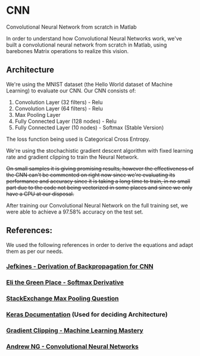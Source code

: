 # CNN
Convolutional Neural Network from scratch in Matlab

In order to understand how Convolutional Neural Networks work, we've built a convolutional neural network from scratch in Matlab,
using barebones Matrix operations to realize this vision.

## Architecture
We're using the MNIST dataset (the Hello World dataset of Machine Learning) to evaluate our CNN. Our CNN consists of:
1. Convolution Layer (32 filters) - Relu
2. Convolution Layer (64 filters) - Relu
3. Max Pooling Layer 
4. Fully Connected Layer (128 nodes) - Relu
5. Fully Connected Layer (10 nodes) - Softmax (Stable Version)

The loss function being used is Categorical Cross Entropy.


We're using the stochachistic gradient descent algorithm with fixed learning rate and gradient clipping to train the Neural Network.

~~On small samples it is giving promising results, however the effectiveness of the CNN can't be commented on right now since we're evaluating its performance
  and accuracy since it is taking a long time to train, in no small part due to the code not being vectorized in some places and since we only have a CPU at our disposal.~~

After training our Convolutional Neural Network on the full training set, we were able to achieve a 97.58% accuracy on the test set.




## References:
We used the following references in order to derive the equations and adapt them as per our needs.

### [Jefkines - Derivation of Backpropagation for CNN](https://www.jefkine.com/general/2016/09/05/backpropagation-in-convolutional-neural-networks/)
### [Eli the Green Place - Softmax Derivative](https://eli.thegreenplace.net/2016/the-softmax-function-and-its-derivative/)
### [StackExchange Max Pooling Question](https://datascience.stackexchange.com/questions/11699/backprop-through-max-pooling-layers)
### [Keras Documentation](https://keras.io/examples/mnist_cnn/) (Used for deciding Architecture)
### [Gradient Clipping - Machine Learning Mastery](https://machinelearningmastery.com/how-to-avoid-exploding-gradients-in-neural-networks-with-gradient-clipping/)
### [Andrew NG - Convolutional Neural Networks](https://www.coursera.org/learn/convolutional-neural-networks/home/welcome)

